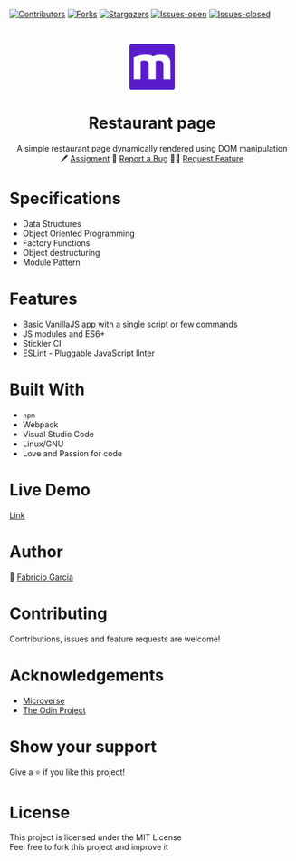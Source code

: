 <!-- PROJECT SHIELDS -->
<!--
*** "reference style" links are used for readability.
*** Reference links are enclosed in brackets [ ] instead of parentheses ( ).
*** See the bottom of this document for the declaration of the reference variables
*** for contributors-url, forks-url, etc. This is an optional, concise syntax you may use.
*** https://www.markdownguide.org/basic-syntax/#reference-style-links
-->

[![Contributors][contributors-shield]][contributors-url]
[![Forks][forks-shield]][forks-url]
[![Stargazers][stars-shield]][stars-url]
[![Issues-open][issues-open-shield]][issues-open-url]
[![Issues-closed][issues-closed-shield]][issues-closed-url]

<!-- PROJECT LOGO -->
<br />
<p align="center">
  <a href="https://www.microverse.org/">
    <img src="img/../src/img/microverse.png" alt="Logo" width="80" height="80">
  </a>

  <h1 align="center">
	Restaurant page
  </h1>

  <p align="center">
    A simple restaurant page dynamically rendered using DOM manipulation
    <br />
	  🖊️
    <a href="https://www.theodinproject.com/courses/javascript/lessons/restaurant-page">Assigment</a>
    🐞
    <a href="https://github.com/fabricio-garcia/restaurant-page/issues">Report a Bug</a>
    🙋‍♂️
    <a href="https://github.com/fabricio-garcia/restaurant-page/issues">Request Feature</a>
  </p>
</p>

# Specifications

- Data Structures
- Object Oriented Programming
- Factory Functions
- Object destructuring
- Module Pattern

# Features

- Basic VanillaJS app with a single script or few commands
- JS modules and ES6+
- Stickler CI
- ESLint - Pluggable JavaScript linter

# Built With

- `npm`
- Webpack
- Visual Studio Code
- Linux/GNU
- Love and Passion for code

# Live Demo

[Link](#)

# Author

👨 [Fabricio Garcia](https://github.com/fabricio-garcia)

# Contributing

Contributions, issues and feature requests are welcome!

# Acknowledgements

- [Microverse](https://www.microverse.org/)
- [The Odin Project](https://www.theodinproject.com/)

# Show your support

Give a ⭐️ if you like this project!

# License

This project is licensed under the MIT License \
Feel free to fork this project and improve it

<!-- MARKDOWN LINKS & IMAGES -->
<!-- https://www.markdownguide.org/basic-syntax/#reference-style-links -->

[contributors-shield]: https://img.shields.io/github/contributors/fabricio-garcia/restaurant-page?style=plastic
[contributors-url]: https://github.com/fabricio-garcia/restaurant-page/graphs/contributors
[forks-shield]: https://img.shields.io/github/forks/fabricio-garcia/restaurant-page?style=plastic
[forks-url]: https://github.com/fabricio-garcia/restaurant-page/network/members
[stars-shield]: https://img.shields.io/github/stars/fabricio-garcia/restaurant-page?style=plastic
[stars-url]: https://github.com/fabricio-garcia/restaurant-page/stargazers
[issues-open-shield]: https://img.shields.io/github/issues/fabricio-garcia/restaurant-page?style=plastic
[issues-closed-url]: https://github.com/fabricio-garcia/restaurant-page/issues
[issues-closed-shield]: https://img.shields.io/github/issues-closed/fabricio-garcia/restaurant-page?style=plastic
[issues-open-url]: https://github.com/fabricio-garcia/restaurant-page/issues

